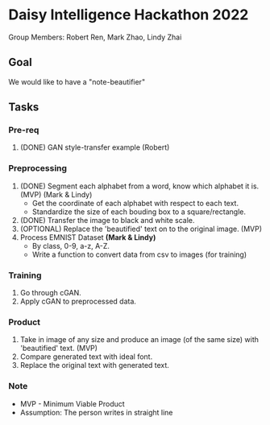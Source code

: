 # Daisy Intelligence Hackathon 2022
Group Members: Robert Ren, Mark Zhao, Lindy Zhai

## Goal
We would like to have a "note-beautifier"

## Tasks
### Pre-req
1. (DONE) GAN style-transfer example (Robert)

### Preprocessing
1. (DONE) Segment each alphabet from a word, know which alphabet it is. (MVP) (Mark & Lindy)
    * Get the coordinate of each alphabet with respect to each text.
    * Standardize the size of each bouding box to a square/rectangle.
2. (DONE) Transfer the image to black and white scale.
3. (OPTIONAL) Replace the 'beautified' text on to the original image. (MVP)
4. Process EMNIST Dataset **(Mark & Lindy)**
    * By class, 0-9, a-z, A-Z.
    * Write a function to convert data from csv to images (for training)

### Training
1. Go through cGAN.
2. Apply cGAN to preprocessed data.

### Product
1. Take in image of any size and produce an image (of the same size) with 'beautified' text. (MVP)
2. Compare generated text with ideal font.
3. Replace the original text with generated text.

### Note
* MVP - Minimum Viable Product
* Assumption: The person writes in straight line
